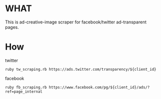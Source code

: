 # WHAT
This is ad-creative-image scraper for facebook/twitter ad-transparent pages.

# How
twitter
```
ruby tw_scraping.rb https://ads.twitter.com/transparency/${client_id}
```

facebook
```
ruby fb_scraping.rb https://www.facebook.com/pg/${client_id}/ads/?ref=page_internal
```

